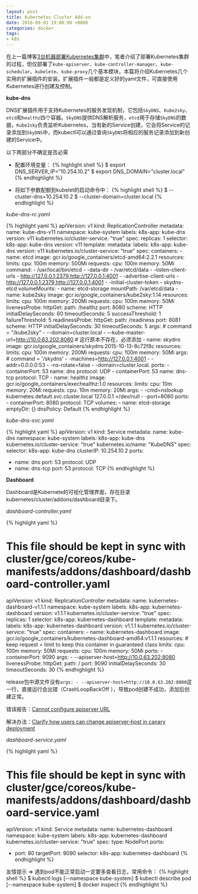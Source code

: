 ```yaml
---
layout: post
title: Kubernetes Cluster Add-on 
date: 2016-09-01 19:00:00 +0800
categories: docker
tags:
- k8s
---
```


在上一篇博客[3台机器部署Kubernetes集群][k8s_cluster]中，笔者介绍了部署Kubernetes集群的过程，但仅部署了`kube-apiserver`、`kube-controller-manager`、`kube-schedular`、`kubelete`、`kube-proxy`几个基本模块，本篇将介绍Kubernetes几个实用的扩展插件的安装。扩展插件一般都是定义好的yaml文件，可直接使用Kubernetes进行创建及控制。

**kube-dns**

DNS扩展插件用于支持Kubernetes的服务发现机制，它包括`SkyDNS`、`Kube2sky`、`etcd`和`healthz`四个容器。`SkyDNS`提供DNS解析服务，`etcd`用于存储`SkyDNS`的数据，`Kube2sky`负责监听Kubernetes，当有新的Service创建，它会将Service的记录添加到`SkyDNS`中，而kubectl可以通过查询`SkyDNS`将相应的服务记录添加到新创建的Service中。

以下两部分不确定是否必需
- 配置环境变量：
{% highlight shell %}
$ export DNS_SERVER_IP=“10.254.10.2”
$ export DNS_DOMAIN="cluster.local"
{% endhighlight %}

- 将如下参数配额到kubelet的启动命令中：
{% highlight shell %}
$ --cluster-dns=10.254.10.2
$ --cluster-domain=cluster.local
{% endhighlight %}

*kube-dns-rc.yaml*

{% highlight yaml %}
apiVersion: v1
kind: ReplicationController
metadata:
  name: kube-dns-v11
  namespace: kube-system
  labels:
    k8s-app: kube-dns
    version: v11
    kubernetes.io/cluster-service: "true"
spec:
  replicas: 1
  selector:
    k8s-app: kube-dns
    version: v11
  template:
    metadata:
      labels:
        k8s-app: kube-dns
        version: v11
        kubernetes.io/cluster-service: "true"
    spec:
      containers:
      - name: etcd
        image: gcr.io/google_containers/etcd-amd64:2.2.1
        resources:
          limits:
            cpu: 100m
            memory: 500Mi
          requests:
            cpu: 100m
            memory: 50Mi
        command:
        - /usr/local/bin/etcd
        - -data-dir
        - /var/etcd/data
        - -listen-client-urls
        - http://127.0.0.1:2379,http://127.0.0.1:4001
        - -advertise-client-urls
        - http://127.0.0.1:2379,http://127.0.0.1:4001
        - -initial-cluster-token
        - skydns-etcd
        volumeMounts:
        - name: etcd-storage
          mountPath: /var/etcd/data
      - name: kube2sky
        image: gcr.io/google_containers/kube2sky:1.14
        resources:
          limits:
            cpu: 100m
            memory: 200Mi
          requests:
            cpu: 100m
            memory: 50Mi
        livenessProbe:
          httpGet:
            path: /healthz
            port: 8080
            scheme: HTTP
          initialDelaySeconds: 60
          timeoutSeconds: 5
          successThreshold: 1
          failureThreshold: 5
        readinessProbe:
          httpGet:
            path: /readiness
            port: 8081
            scheme: HTTP
          initialDelaySeconds: 30
          timeoutSeconds: 5
        args:
        # command = "/kube2sky"
        - --domain=cluster.local
        - --kube-master-url=http://10.0.63.202:8080    # 这行原本不存在，必须添加
      - name: skydns
        image: gcr.io/google_containers/skydns:2015-10-13-8c72f8c
        resources:
          limits:
            cpu: 100m
            memory: 200Mi
          requests:
            cpu: 100m
            memory: 50Mi
        args:
        # command = '/skydns'
        - -machines=http://127.0.0.1:4001
        - -addr=0.0.0.0:53
        - -ns-rotate=false
        - -domain=cluster.local.
        ports:
        - containerPort: 53
          name: dns
          protocol: UDP
        - containerPort: 53
          name: dns-tcp
          protocol: TCP
      - name: healthz
        image: gcr.io/google_containers/exechealthz:1.0
        resources:
          limits:
            cpu: 10m
            memory: 20Mi
          requests:
            cpu: 10m
            memory: 20Mi
        args:
        - -cmd=nslookup kubernetes.default.svc.cluster.local 127.0.0.1 >/dev/null
        - -port=8080
        ports:
        - containerPort: 8080
          protocol: TCP
      volumes:
      - name: etcd-storage
        emptyDir: {}
      dnsPolicy: Default
{% endhighlight %}

*kube-dns-svc.yaml*

{% highlight yaml %}
apiVersion: v1
kind: Service
metadata:
  name: kube-dns
  namespace: kube-system
  labels:
    k8s-app: kube-dns
    kubernetes.io/cluster-service: "true"
    kubernetes.io/name: "KubeDNS"
spec:
  selector:
    k8s-app: kube-dns
  clusterIP: 10.254.10.2
  ports:
  - name: dns
    port: 53
    protocol: UDP
  - name: dns-tcp
    port: 53
    protocol: TCP
{% endhighlight %}

**Dashboard**

Dashboard是Kubernete的可视化管理界面，存在目录kubernetes/cluster/addons/dashboard目录下。

*dashboard-controller.yaml*

{% highlight yaml %}
# This file should be kept in sync with cluster/gce/coreos/kube-manifests/addons/dashboard/dashboard-controller.yaml
apiVersion: v1
kind: ReplicationController
metadata:
  name: kubernetes-dashboard-v1.1.1
  namespace: kube-system
  labels:
    k8s-app: kubernetes-dashboard
    version: v1.1.1
    kubernetes.io/cluster-service: "true"
spec:
  replicas: 1
  selector:
    k8s-app: kubernetes-dashboard
  template:
    metadata:
      labels:
        k8s-app: kubernetes-dashboard
        version: v1.1.1
        kubernetes.io/cluster-service: "true"
    spec:
      containers:
      - name: kubernetes-dashboard
        image: gcr.io/google_containers/kubernetes-dashboard-amd64:v1.1.1
        resources:
          # keep request = limit to keep this container in guaranteed class
          limits:
            cpu: 100m
            memory: 50Mi
          requests:
            cpu: 100m
            memory: 50Mi
        ports:
        - containerPort: 9090
        args:
        - --apiserver-host=http://10.0.63.202:8080
        livenessProbe:
          httpGet:
            path: /
            port: 9090
          initialDelaySeconds: 30
          timeoutSeconds: 30
{% endhighlight %}

release包中源文件没有`args: - --apiserver-host=http://10.0.63.202:8080`这一行，直接运行会出错（CrashLoopBackOff ），导致pod创建不成功，添加后创建正常。

错误报告：[Cannot configure apiserver URL][issue484]

解决办法：[Clarify how users can change apiserver-host in canary deployment][method]

*dashboard-service.yaml*

{% highlight yaml %}
# This file should be kept in sync with cluster/gce/coreos/kube-manifests/addons/dashboard/dashboard-service.yaml
apiVersion: v1
kind: Service
metadata:
  name: kubernetes-dashboard
  namespace: kube-system
  labels:
    k8s-app: kubernetes-dashboard
    kubernetes.io/cluster-service: "true"
spec:
  type: NodePort
  ports:
  - port: 80
    targetPort: 9090
  selector:
    k8s-app: kubernetes-dashboard
{% endhighlight %}

友情提示 => 遇到pod不能正常启动一定要多查看日志，常用命令：
{% highlight shell %}
$ kubectl logs <podid> [--namespace kube-system]
$ kubectl describe pod <podid> [--namespace kube-system]
$ docker inspect <dockerid>
{% endhighlight %}


[k8s_cluster]: http://zhjwpku.com/docker/2016/08/30/k8s-deploy-a-3-nodes-cluster.html
[issue484]: https://github.com/kubernetes/dashboard/issues/484
[method]: https://github.com/bryk/dashboard/commit/96305abe4bb1f14b260c6a937d566de2a9728e27
